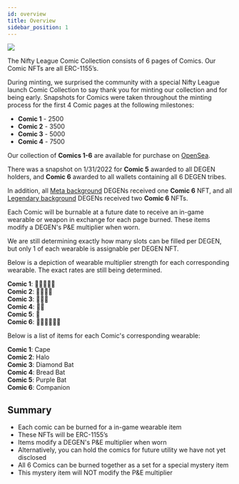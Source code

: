 ```yaml
---
id: overview
title: Overview
sidebar_position: 1
---
```


![](/img/NL_Comic_Burner.jpeg)

The Nifty League Comic Collection consists of 6 pages of Comics. Our Comic NFTs are all ERC-1155’s.

During minting, we surprised the community with a special Nifty League launch Comic Collection to say thank you for minting our collection and for being early. Snapshots for Comics were taken throughout the minting process for the first 4 Comic pages at the following milestones:

- **Comic 1** - 2500
- **Comic 2** - 3500
- **Comic 3** - 5000
- **Comic 4** - 7500

Our collection of **Comics 1-6** are available for purchase on [OpenSea](https://opensea.io/collection/nifty-league-launch-comics).

There was a snapshot on 1/31/2022 for **Comic 5** awarded to all DEGEN holders, and **Comic 6** awarded to all wallets containing all 6 DEGEN tribes.

In addition, all [Meta background](/docs/overview/degens/backgrounds) DEGENs received one **Comic 6** NFT, and all [Legendary background](/docs/overview/degens/backgrounds) DEGENs received two **Comic 6** NFTs. 

Each Comic will be burnable at a future date to receive an in-game wearable or weapon in exchange for each page burned. These items modify a DEGEN's P&E multiplier when worn.

We are still determining exactly how many slots can be filled per DEGEN, but only 1 of each wearable is assignable per DEGEN NFT.

Below is a depiction of wearable multiplier strength for each corresponding wearable. The exact rates are still being determined.

**Comic 1**: 💪💪💪💪💪  
**Comic 2**: 💪💪💪💪  
**Comic 3**: 💪💪💪  
**Comic 4**: 💪💪  
**Comic 5**: 💪  
**Comic 6**: 💪💪💪💪💪💪

Below is a list of items for each Comic's corresponding wearable: 

**Comic 1**: Cape  
**Comic 2**: Halo  
**Comic 3**: Diamond Bat  
**Comic 4**: Bread Bat  
**Comic 5**: Purple Bat  
**Comic 6**: Companion

## Summary

- Each comic can be burned for a in-game wearable item
- These NFTs will be ERC-1155’s
- Items modify a DEGEN's P&E multiplier when worn
- Alternatively, you can hold the comics for future utility we have not yet disclosed
- All 6 Comics can be burned together as a set for a special mystery item
- This mystery item will NOT modify the P&E multiplier
